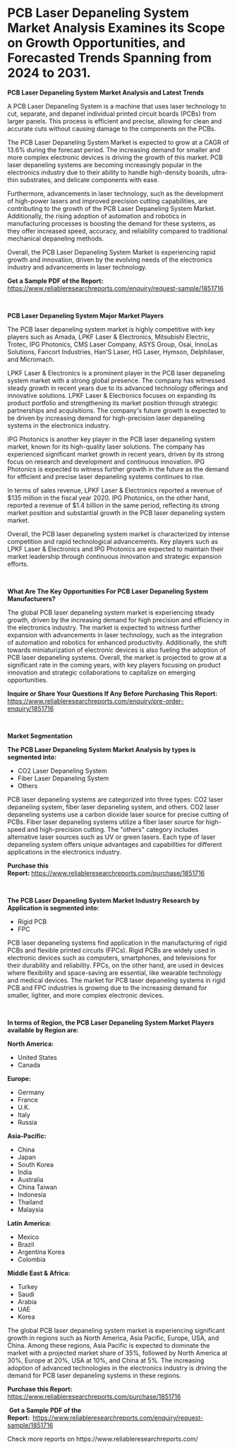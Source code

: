 <p><h1>PCB Laser Depaneling System Market Analysis Examines its Scope on Growth Opportunities, and Forecasted Trends Spanning from 2024 to 2031.</h1></p><p><strong>PCB Laser Depaneling System Market Analysis and Latest Trends</strong></p>
<p><p>A PCB Laser Depaneling System is a machine that uses laser technology to cut, separate, and depanel individual printed circuit boards (PCBs) from larger panels. This process is efficient and precise, allowing for clean and accurate cuts without causing damage to the components on the PCBs.</p><p>The PCB Laser Depaneling System Market is expected to grow at a CAGR of 13.6% during the forecast period. The increasing demand for smaller and more complex electronic devices is driving the growth of this market. PCB laser depaneling systems are becoming increasingly popular in the electronics industry due to their ability to handle high-density boards, ultra-thin substrates, and delicate components with ease.</p><p>Furthermore, advancements in laser technology, such as the development of high-power lasers and improved precision cutting capabilities, are contributing to the growth of the PCB Laser Depaneling System Market. Additionally, the rising adoption of automation and robotics in manufacturing processes is boosting the demand for these systems, as they offer increased speed, accuracy, and reliability compared to traditional mechanical depaneling methods.</p><p>Overall, the PCB Laser Depaneling System Market is experiencing rapid growth and innovation, driven by the evolving needs of the electronics industry and advancements in laser technology.</p></p>
<p><strong>Get a Sample PDF of the Report:&nbsp;</strong> <a href="https://www.reliableresearchreports.com/enquiry/request-sample/1851716">https://www.reliableresearchreports.com/enquiry/request-sample/1851716</a></p>
<p>&nbsp;</p>
<p><strong>PCB Laser Depaneling System Major Market Players</strong></p>
<p><p>The PCB laser depaneling system market is highly competitive with key players such as Amada, LPKF Laser & Electronics, Mitsubishi Electric, Trotec, IPG Photonics, CMS Laser Company, ASYS Group, Osai, InnoLas Solutions, Fancort Industries, Han'S Laser, HG Laser, Hymson, Delphilaser, and Micromach.</p><p>LPKF Laser & Electronics is a prominent player in the PCB laser depaneling system market with a strong global presence. The company has witnessed steady growth in recent years due to its advanced technology offerings and innovative solutions. LPKF Laser & Electronics focuses on expanding its product portfolio and strengthening its market position through strategic partnerships and acquisitions. The company's future growth is expected to be driven by increasing demand for high-precision laser depaneling systems in the electronics industry.</p><p>IPG Photonics is another key player in the PCB laser depaneling system market, known for its high-quality laser solutions. The company has experienced significant market growth in recent years, driven by its strong focus on research and development and continuous innovation. IPG Photonics is expected to witness further growth in the future as the demand for efficient and precise laser depaneling systems continues to rise.</p><p>In terms of sales revenue, LPKF Laser & Electronics reported a revenue of $135 million in the fiscal year 2020. IPG Photonics, on the other hand, reported a revenue of $1.4 billion in the same period, reflecting its strong market position and substantial growth in the PCB laser depaneling system market.</p><p>Overall, the PCB laser depaneling system market is characterized by intense competition and rapid technological advancements. Key players such as LPKF Laser & Electronics and IPG Photonics are expected to maintain their market leadership through continuous innovation and strategic expansion efforts.</p></p>
<p>&nbsp;</p>
<p><strong>What Are The Key Opportunities For PCB Laser Depaneling System Manufacturers?</strong></p>
<p><p>The global PCB laser depaneling system market is experiencing steady growth, driven by the increasing demand for high precision and efficiency in the electronics industry. The market is expected to witness further expansion with advancements in laser technology, such as the integration of automation and robotics for enhanced productivity. Additionally, the shift towards miniaturization of electronic devices is also fueling the adoption of PCB laser depaneling systems. Overall, the market is projected to grow at a significant rate in the coming years, with key players focusing on product innovation and strategic collaborations to capitalize on emerging opportunities.</p></p>
<p><strong>Inquire or Share Your Questions If Any Before Purchasing This Report:</strong> <a href="https://www.reliableresearchreports.com/enquiry/pre-order-enquiry/1851716">https://www.reliableresearchreports.com/enquiry/pre-order-enquiry/1851716</a></p>
<p>&nbsp;</p>
<p><strong>Market Segmentation</strong></p>
<p><strong>The PCB Laser Depaneling System Market Analysis by types is segmented into:</strong></p>
<p><ul><li>CO2 Laser Depaneling System</li><li>Fiber Laser Depaneling System</li><li>Others</li></ul></p>
<p><p>PCB laser depaneling systems are categorized into three types: CO2 laser depaneling system, fiber laser depaneling system, and others. CO2 laser depaneling systems use a carbon dioxide laser source for precise cutting of PCBs. Fiber laser depaneling systems utilize a fiber laser source for high-speed and high-precision cutting. The "others" category includes alternative laser sources such as UV or green lasers. Each type of laser depaneling system offers unique advantages and capabilities for different applications in the electronics industry.</p></p>
<p><strong>Purchase this Report:&nbsp;</strong><a href="https://www.reliableresearchreports.com/purchase/1851716">https://www.reliableresearchreports.com/purchase/1851716</a></p>
<p>&nbsp;</p>
<p><strong>The PCB Laser Depaneling System Market Industry Research by Application is segmented into:</strong></p>
<p><ul><li>Rigid PCB</li><li>FPC</li></ul></p>
<p><p>PCB laser depaneling systems find application in the manufacturing of rigid PCBs and flexible printed circuits (FPCs). Rigid PCBs are widely used in electronic devices such as computers, smartphones, and televisions for their durability and reliability. FPCs, on the other hand, are used in devices where flexibility and space-saving are essential, like wearable technology and medical devices. The market for PCB laser depaneling systems in rigid PCB and FPC industries is growing due to the increasing demand for smaller, lighter, and more complex electronic devices.</p></p>
<p>&nbsp;</p>
<p><strong>In terms of Region, the PCB Laser Depaneling System Market Players available by Region are:</strong></p>
<p>
    <p> <strong> North America: </strong>
        <ul>
            <li>United States</li>
            <li>Canada</li>
        </ul>
        </p> 
    <p> <strong> Europe: </strong>
        <ul>
            <li>Germany</li>
            <li>France</li>
            <li>U.K.</li>
            <li>Italy</li>
            <li>Russia</li>
        </ul>
        </p> 
    <p> <strong> Asia-Pacific: </strong>
        <ul>
            <li>China</li>
            <li>Japan</li>
            <li>South Korea</li>
            <li>India</li>
            <li>Australia</li>
            <li>China Taiwan</li>
            <li>Indonesia</li>
            <li>Thailand</li>
            <li>Malaysia</li>
        </ul>
        </p> 
    <p> <strong> Latin America: </strong>
        <ul>
            <li>Mexico</li>
            <li>Brazil</li>
            <li>Argentina Korea</li>
            <li>Colombia</li>
        </ul>
        </p> 
    <p> <strong> Middle East & Africa: </strong>
        <ul>
            <li>Turkey</li>
            <li>Saudi</li>
            <li>Arabia</li>
            <li>UAE</li>
            <li>Korea</li>
        </ul>
    </p>
    </p>
<p><p>The global PCB laser depaneling system market is experiencing significant growth in regions such as North America, Asia Pacific, Europe, USA, and China. Among these regions, Asia Pacific is expected to dominate the market with a projected market share of 35%, followed by North America at 30%, Europe at 20%, USA at 10%, and China at 5%. The increasing adoption of advanced technologies in the electronics industry is driving the demand for PCB laser depaneling systems in these regions.</p></p>
<p><strong>Purchase this Report: </strong><a href="https://www.reliableresearchreports.com/purchase/1851716">https://www.reliableresearchreports.com/purchase/1851716</a></p>
<p>&nbsp;<strong>Get a Sample PDF of the Report:&nbsp;&nbsp;</strong><a href="https://www.reliableresearchreports.com/enquiry/request-sample/1851716">https://www.reliableresearchreports.com/enquiry/request-sample/1851716</a></p>
<p><strong></strong></p>
<p>Check more reports on https://www.reliableresearchreports.com/</p>